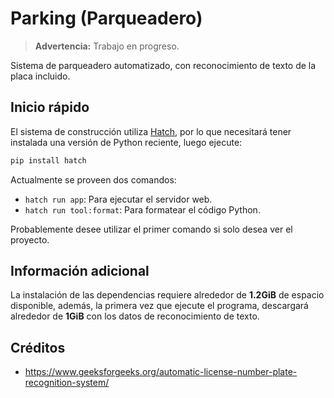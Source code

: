 
# Parking (Parqueadero)

> **Advertencia:** Trabajo en progreso.

Sistema de parqueadero automatizado, con reconocimiento de texto de la placa incluido.

## Inicio rápido

El sistema de construcción utiliza [Hatch](https://hatch.pypa.io), por lo que necesitará tener instalada una versión de Python reciente, luego ejecute:

```sh
pip install hatch
```

Actualmente se proveen dos comandos:

- `hatch run app`: Para ejecutar el servidor web.
- `hatch run tool:format`: Para formatear el código Python.

Probablemente desee utilizar el primer comando si solo desea ver el proyecto.

## Información adicional

La instalación de las dependencias requiere alrededor de **1.2GiB** de espacio disponible, además, la primera vez que ejecute el programa, descargará alrededor de **1GiB** con los datos de reconocimiento de texto.

## Créditos

- <https://www.geeksforgeeks.org/automatic-license-number-plate-recognition-system/>
